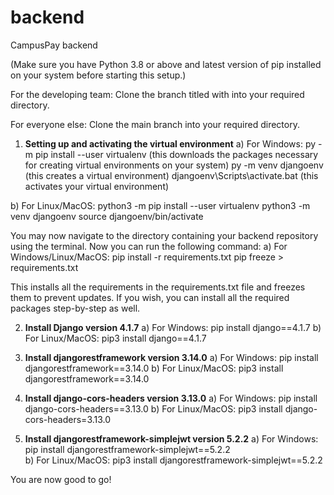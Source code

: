 # backend
CampusPay backend

(Make sure you have Python 3.8 or above and latest version of pip installed on your system before starting this setup.)

For the developing team:
Clone the branch titled with <your-name> into your required directory.
  
For everyone else:
Clone the main branch into your required directory.

1. **Setting up and activating the virtual environment**
  a) For Windows: 
     py -m pip install --user virtualenv (this downloads the packages necessary for creating virtual environments on your system)
     py -m venv djangoenv (this creates a virtual environment)
     djangoenv\Scripts\activate.bat (this activates your virtual environment)
     
     
  b) For Linux/MacOS:
     python3 -m pip install --user virtualenv
     python3 -m venv djangoenv
     source djangoenv/bin/activate

You may now navigate to the directory containing your backend repository using the terminal. Now you can run the following command:
  a) For Windows/Linux/MacOS:
     pip install -r requirements.txt
     pip freeze > requirements.txt
  
This installs all the requirements in the requirements.txt file and freezes them to prevent updates.
If you wish, you can install all the required packages step-by-step as well.
  
2. **Install Django version 4.1.7**
  a) For Windows: 
     pip install django==4.1.7
  b) For Linux/MacOS: 
     pip3 install django==4.1.7
  
  
3. **Install djangorestframework version 3.14.0**
  a) For Windows:
     pip install djangorestframework==3.14.0
  b) For Linux/MacOS:
     pip3 install djangorestframework==3.14.0
     
4. **Install django-cors-headers version 3.13.0**
  a) For Windows:
     pip install django-cors-headers==3.13.0
  b) For Linux/MacOS:
     pip3 install django-cors-headers=3.13.0
  
5. **Install djangorestframework-simplejwt version 5.2.2**
  a) For Windows:
     pip install djangorestframework-simplejwt==5.2.2\
  b) For Linux/MacOS:
     pip3 install djangorestframework-simplejwt==5.2.2
  
You are now good to go!
